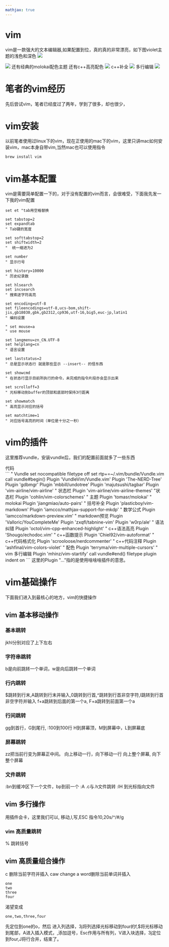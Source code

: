 ```yaml
---
mathjax: true
---
```


# vim
 vim是一款强大的文本编辑器,如果配置到位，真的真的非常漂亮，如下图violet主题的浅色和深色
![](/images/vim学习/violet_light.png)

<!---more-->
![](/images/vim学习/violet_dark.png)
 还有经典的molokai配色主题
 还有c++高亮配色
![](/images/vim学习/c++高亮.png)
 c++补全
![](/images/vim学习/c++补全.png)
 多行编辑
![](/images/vim学习/多行编辑.png)



# 笔者的vim经历
 先后尝试vim，笔者已经度过了两年，学到了很多，却也很少，

# vim安装
 以前笔者使用过linux下的vim，现在正使用的mac下的vim，这里只讲mac如何安装vim，mac本身自带vim,当然mac也可以使用指令
```bash
brew install vim
```

# vim基本配置
 vim是需要简单配置一下的，对于没有配置的vim而言，会很难受，下面我先发一下我的vim配置
```
set et "tab用空格替换

set tabstop=2
set expandtab
" Tab键的宽度

set softtabstop=2
set shiftwidth=2
"  统一缩进为2

set number
" 显示行号

set history=10000
" 历史纪录数

set hlsearch
set incsearch
" 搜索逐字符高亮

set encoding=utf-8
set fileencodings=utf-8,ucs-bom,shift-jis,gb18030,gbk,gb2312,cp936,utf-16,big5,euc-jp,latin1
" 编码设置

" set mouse=a
" use mouse

set langmenu=zn_CN.UTF-8
set helplang=cn
" 语言设置

set laststatus=2
" 总是显示状态行 就是那些显示 --insert-- 的怪东西

set showcmd
" 在状态行显示目前所执行的命令，未完成的指令片段亦会显示出来

set scrolloff=3
" 光标移动到buffer的顶部和底部时保持3行距离

set showmatch
" 高亮显示对应的括号

set matchtime=1
" 对应括号高亮的时间（单位是十分之一秒）
```

# vim的插件
 这里推荐vundle，安装vundle后，我们的配置前面就多了一些东西
<summary>代码</summary>
```
" Vundle set nocompatible
filetype off
set rtp+=~/.vim/bundle/Vundle.vim
call vundle#begin()
Plugin 'VundleVim/Vundle.vim'
Plugin 'The-NERD-Tree'
Plugin 'gdbmgr'
Plugin 'mbbill/undotree'
Plugin 'majutsushi/tagbar'
Plugin 'vim-airline/vim-airline' " 状态栏
Plugin 'vim-airline/vim-airline-themes' "状态栏
Plugin 'cohlin/vim-colorschemes' " 主题
Plugin 'tomasr/molokai' " molokai
Plugin 'jiangmiao/auto-pairs' " 括号补全
Plugin 'plasticboy/vim-markdown'
Plugin 'iamcco/mathjax-support-for-mkdp' " 数学公式
Plugin 'iamcco/markdown-preview.vim' " markdown预览
Plugin 'Valloric/YouCompleteMe'
Plugin 'zxqfl/tabnine-vim'
Plugin 'w0rp/ale' " 语法纠错
Plugin 'octol/vim-cpp-enhanced-highlight' " c++语法高亮
Plugin 'Shougo/echodoc.vim' " c++函数提示
Plugin 'Chiel92/vim-autoformat' " c++代码格式化
Plugin 'scrooloose/nerdcommenter' " c++代码注释
Plugin 'ashfinal/vim-colors-violet' " 配色
Plugin 'terryma/vim-multiple-cursors' " vim 多行编辑
Plugin 'mhinz/vim-startify'
call vundle#end()
filetype plugin indent on
```
 这里的Plugin "..."指的是使用啥啥啥插件的意思。

# vim基础操作
 下面我们进入到最核心的地方，vim的快捷操作
## vim 基本移动操作
### 基本跳转
 jkhl分别对应了上下左右
### 字符串跳转
 b是向前跳转一个单词，w是向后跳转一个单词
### 行内跳转
 $跳转到行末,A跳转到行末并输入,0跳转到行首,^跳转到行首非空字符,I跳转到行首非空字符并输入
 f+a跳转到后面的第一个a, F+a跳转到前面第一个a
### 行间跳转
 gg到首行，G到尾行, :100到100行
 H到屏幕顶，M到屏幕中，L到屏幕底
### 屏幕跳转
 zz把当前行变为屏幕正中间。
 <C-y>向上移动一行，<C-e>向下移动一行
 <C-b>向上整个屏幕, <C-f>向下整个屏幕
### 文件跳转
 :bn到缓冲区下一个文件，bp到前一个
 :A .c与.h文件跳转
 :IH 到光标指向文件

## vim 多行操作
用插件会卡，这里我们可以<C-v>, 移动,I,写,ESC 
指令10,20s/^/#/g


### vim 高质量跳转
 % 跳转括号


## vim 高质量组合操作
 c<space> 删除当前字符并插入
 caw  change a word删除当前单词并插入 
```
one
two
three
four
```
渴望变成
```
one,two,three,four
```
先定位到one的o，然后<C-v> 进入列选择，3j将列选择光标移动到four的f,$将光标移动到尾部，A进入插入模式，,添加逗号，Esc作用与所有列，V进入块选择，3j定位到four,J将行合并，结束了。

